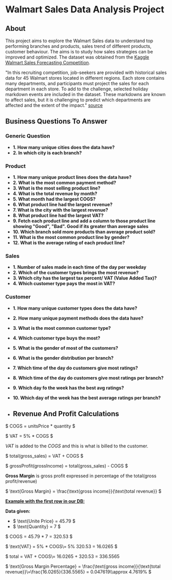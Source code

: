 # Walmart Sales Data Analysis Project

## About

This project aims to explore the Walmart Sales data to understand top performing branches and products, sales trend of different products, customer behaviour. The aims is to study how sales strategies can be improved and optimized. The dataset was obtained from the [Kaggle Walmart Sales Forecasting Competition](https://www.kaggle.com/c/walmart-recruiting-store-sales-forecasting).

"In this recruiting competition, job-seekers are provided with historical sales data for 45 Walmart stores located in different regions. Each store contains many departments, and participants must project the sales for each department in each store. To add to the challenge, selected holiday markdown events are included in the dataset. These markdowns are known to affect sales, but it is challenging to predict which departments are affected and the extent of the impact." [source](https://www.kaggle.com/c/walmart-recruiting-store-sales-forecasting)

## Business Questions To Answer

### Generic Question
- **1. How many unique cities does the data have?** 
- **2. In which city is each branch?** 

### Product
- **1. How many unique product lines does the data have?** 
- **2. What is the most common payment method?** 
- **3. What is the most selling product line?** 
- **4. What is the total revenue by month?**
- **5. What month had the largest COGS?**
- **6. What product line had the largest revenue?**
- **7. What is the city with the largest revenue?**
- **8. What product line had the largest VAT?**
- **9. Fetch each product line and add a column to those product line showing "Good", "Bad". Good if its greater than average sales**
- **10. Which branch sold more products than average product sold?**
- **11. What is the most common product line by gender?**
- **12. What is the average rating of each product line?**
  
### Sales
- **1. Number of sales made in each time of the day per weekday** 
- **2. Which of the customer types brings the most revenue?** 
- **3. Which city has the largest tax percent/ VAT (Value Added Tax)?** 
- **4. Which customer type pays the most in VAT?**
  
### Customer
- **1. How many unique customer types does the data have?** 
- **2. How many unique payment methods does the data have?** 
- **3. What is the most common customer type?** 
- **4. Which customer type buys the most?** 
- **5. What is the gender of most of the customers?** 
- **6. What is the gender distribution per branch?** 
- **7. Which time of the day do customers give most ratings?**
- **8. Which time of the day do customers give most ratings per branch?**
- **9. Which day fo the week has the best avg ratings?**
- **10. Which day of the week has the best average ratings per branch?**

- ## Revenue And Profit Calculations

$ COGS = unitsPrice * quantity $

$ VAT = 5\% * COGS $

$VAT$ is added to the $COGS$ and this is what is billed to the customer.

$ total(gross_sales) = VAT + COGS $

$ grossProfit(grossIncome) = total(gross_sales) - COGS $

**Gross Margin** is gross profit expressed in percentage of the total(gross profit/revenue)

$ \text{Gross Margin} = \frac{\text{gross income}}{\text{total revenue}} $

<u>**Example with the first row in our DB:**</u>

**Data given:**

- $ \text{Unite Price} = 45.79 $
- $ \text{Quantity} = 7 $

$ COGS = 45.79 * 7 = 320.53 $

$ \text{VAT} = 5\% * COGS\\= 5\%  320.53 = 16.0265 $

$ total = VAT + COGS\\= 16.0265 + 320.53 = $336.5565$

$ \text{Gross Margin Percentage} = \frac{\text{gross income}}{\text{total revenue}}\\=\frac{16.0265}{336.5565} = 0.047619\\\approx 4.7619\% $
